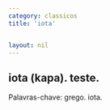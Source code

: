 ```yaml
---
category: classicos
title: 'iota'


layout: nil
---
```


## iota (kapa). teste.

Palavras-chave: grego. iota.
